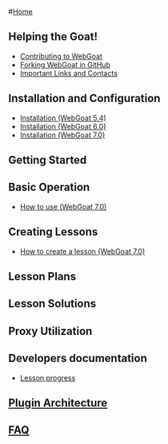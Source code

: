 #[Home](https://github.com/WebGoat/WebGoat-Legacy/wiki)

## Helping the Goat!
 - [Contributing to WebGoat](https://github.com/WebGoat/WebGoat/wiki/Contributing-to-WebGoat)
 - [Forking WebGoat in GitHub](https://github.com/WebGoat/WebGoat/wiki/Forking-WebGoat-in-GitHub)
 - [Important Links and Contacts](https://github.com/WebGoat/WebGoat/wiki/Important-Links-and-Contacts)

## Installation and Configuration
 * [Installation (WebGoat 5.4)](https://github.com/WebGoat/WebGoat/wiki/Installation-(WebGoat-5.4))
 * [Installation (WebGoat 6.0)](https://github.com/WebGoat/WebGoat/wiki/Installation-(WebGoat-6.x))
 * [Installation (WebGoat 7.0)](https://github.com/WebGoat/WebGoat/wiki/Installation-(WebGoat-7.0))

## Getting Started

## Basic Operation
 * [How to use (WebGoat 7.0)](https://github.com/WebGoat/WebGoat/wiki/How-to-use-(WebGoat-7.0))

## Creating Lessons
 * [How to create a lesson (WebGoat 7.0)](https://github.com/WebGoat/WebGoat/wiki/How-to-create-lesson-(WebGoat-7.0))

## Lesson Plans

## Lesson Solutions

## Proxy Utilization

## Developers documentation
 * [Lesson progress](https://github.com/WebGoat/WebGoat/wiki/lesson-progress)

## [Plugin Architecture](https://github.com/WebGoat/WebGoat/wiki/Plugin-Architecture)

## [FAQ](https://github.com/WebGoat/WebGoat/wiki/FAQ)